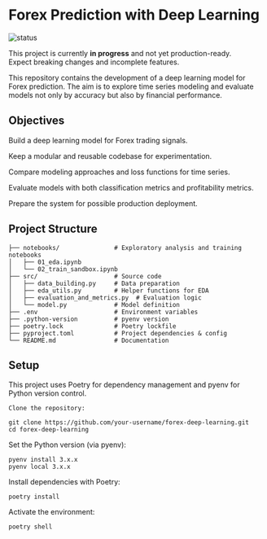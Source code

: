 # Forex Prediction with Deep Learning

![status](https://img.shields.io/badge/status-in%20progress-yellow)  

This project is currently **in progress** and not yet production-ready.  
Expect breaking changes and incomplete features.  

This repository contains the development of a deep learning model for Forex prediction.
The aim is to explore time series modeling and evaluate models not only by accuracy but also by financial performance.

## Objectives

Build a deep learning model for Forex trading signals.

Keep a modular and reusable codebase for experimentation.

Compare modeling approaches and loss functions for time series.

Evaluate models with both classification metrics and profitability metrics.

Prepare the system for possible production deployment.

## Project Structure
```
├── notebooks/               # Exploratory analysis and training notebooks
│   ├── 01_eda.ipynb
│   └── 02_train_sandbox.ipynb
├── src/                     # Source code
│   ├── data_building.py     # Data preparation
│   ├── eda_utils.py         # Helper functions for EDA
│   ├── evaluation_and_metrics.py  # Evaluation logic
│   └── model.py             # Model definition
├── .env                     # Environment variables
├── .python-version          # pyenv version
├── poetry.lock              # Poetry lockfile
├── pyproject.toml           # Project dependencies & config
└── README.md                # Documentation
```
## Setup

This project uses Poetry for dependency management and pyenv for Python version control.
```
Clone the repository:

git clone https://github.com/your-username/forex-deep-learning.git
cd forex-deep-learning
```

Set the Python version (via pyenv):
```
pyenv install 3.x.x
pyenv local 3.x.x
```

Install dependencies with Poetry:
```
poetry install
```

Activate the environment:
```
poetry shell
```

